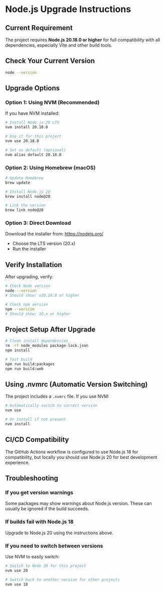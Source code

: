 # Node.js Upgrade Instructions

## Current Requirement

The project requires **Node.js 20.18.0 or higher** for full compatibility with all dependencies, especially Vite and other build tools.

## Check Your Current Version

```bash
node --version
```

## Upgrade Options

### Option 1: Using NVM (Recommended)

If you have NVM installed:

```bash
# Install Node.js 20 LTS
nvm install 20.18.0

# Use it for this project
nvm use 20.18.0

# Set as default (optional)
nvm alias default 20.18.0
```

### Option 2: Using Homebrew (macOS)

```bash
# Update Homebrew
brew update

# Install Node.js 20
brew install node@20

# Link the version
brew link node@20
```

### Option 3: Direct Download

Download the installer from: <https://nodejs.org/>

- Choose the LTS version (20.x)
- Run the installer

## Verify Installation

After upgrading, verify:

```bash
# Check Node version
node --version
# Should show: v20.18.0 or higher

# Check npm version
npm --version
# Should show: 10.x or higher
```

## Project Setup After Upgrade

```bash
# Clean install dependencies
rm -rf node_modules package-lock.json
npm install

# Test build
npm run build:packages
npm run build:web
```

## Using .nvmrc (Automatic Version Switching)

The project includes a `.nvmrc` file. If you use NVM:

```bash
# Automatically switch to correct version
nvm use

# Or install if not present
nvm install
```

## CI/CD Compatibility

The GitHub Actions workflow is configured to use Node.js 18 for compatibility, but locally you should use Node.js 20 for best development experience.

## Troubleshooting

### If you get version warnings

Some packages may show warnings about Node.js version. These can usually be ignored if the build succeeds.

### If builds fail with Node.js 18

Upgrade to Node.js 20 using the instructions above.

### If you need to switch between versions

Use NVM to easily switch:

```bash
# Switch to Node 20 for this project
nvm use 20

# Switch back to another version for other projects
nvm use 18
```
